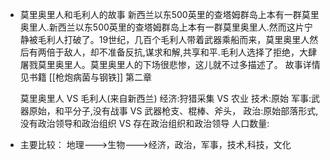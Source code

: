 - 莫里奥里人和毛利人的故事
  新西兰以东500英里的查塔姆群岛上本有一群莫里奥里人.新西兰以东500英里的查塔姆群岛上本有一群莫里奥里人.然而这片宁静被毛利人打破了。19世纪，几百个毛利人带着武器乘船而来，莫里奥里人然后有两倍于敌人，却不准备反抗,谋求和解,共享和平.毛利人选择了拒绝，大肆屠戮莫里奥里人。莫里奥里人的下场很悲惨，这儿就不过多描述了。
  故事详情见书籍 [[枪炮病菌与钢铁]] 第二章
  
  莫里奥里人 VS 毛利人(来自新西兰)
  经济:狩猎采集 VS 农业
  技术:原始
  军事:武器原始，和平分子,没有战事 VS 武器枪支、棍棒、斧头，
  政治:原始部落形式,没有政治领导和政治组织 VS 存在政治组织和政治领导
  人口数量:
- 主要比较：
  地理--->生物--->经济，政治，军事，技术,科技，文化